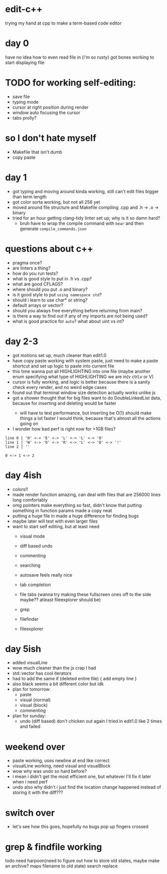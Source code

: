 # edit-c++
trying my hand at cpp to make a term-based code editor

# day 0
have no idea how to even read file in (i'm so rusty)
got bones working to start displaying file

# TODO for working self-editing:
- save file
- typing mode
- cursor at right position during render
- window auto focusing the cursor
- tabs prolly?

# so I don't hate myself
- Makefile that isn't dumb
- copy paste

# day 1
- got typing and moving around kinda working, still can't edit files bigger than term length
- got color sorta working, but not all 256 yet
- moved around file structure and Makefile compiling .cpp and .h -> .o -> binary
- tried for an hour getting clang-tidy linter set up; why is it so damn hard?
  - bruh have to wrap the compile command with `bear` and then generate `compile_commands.json`

# questions about c++
- pragma once?
- are linters a thing?
- how do you run tests?
- what is good style to put in .h vs .cpp?
- what are good CFLAGS?
- where should you put .o and binary?
- is it good style to put `using namespace std`?
- should i learn to use char* or string?
- default arrays or vector?
- should you always free everything before returning from main?
- is there a way to find out if any of my imports are not being used?
- what is good practice for `auto`? what about uint vs int?

# day 2-3
- got motions set up, much cleaner than edit1.0
- have copy paste working with system paste, just need to make a paste shortcut and set up logic to paste into current file
- this time wanna put all HIGHLIGHTING into one file (maybe another enum specifying what type of HIGHLIGHTING we are in(v ctrLv or V)
- cursor is fully working, and logic is better because there is a sanity check every render, and no weird edge cases
- found out that terminal window size detection actually works unlike js
- got a shower thought that for big files want to do DoubleLinkedList<DoubleLinkedList> data, because for inserting and deleting would be faster
  - will have to test performance, but inserting be O(1) should make things a lot faster I would think, because that's almost all the actions going on
- I wonder how bad perf is right now for >1GB files?

```
line 0 | 'H' <-> 'E' <-> 'L' <-> 'L' <-> 'O'
line 1 | 'W' <-> 'O' <-> 'R' <-> 'L' <-> 'D' <-> '!'
line 2 | ''

0 <-> 1 <-> 2
```

# day 4ish
- colors!!
- made render function amazing, can deal with files that are 256000 lines long comfortably
- omg pointers make everything so fast, didn't know that putting something in function params made a copy neat
- putting a huge file in made a huge difference for finding bugs
- maybe later will test with even larger files
- want to start self editing, but at least need
    - visual mode
    - diff based undo
    - commenting
    - searching

    - autosave feels really nice
    - tab completion
    - file tabs
    (wanna try making these fullscreen ones off to the side maybe?? atleast fileexplorer should be)
    - grep
    - filefinder
    - fileexplorer

# day 5ish
- added visualLine
- wow much cleaner than the js crap I had
- std::vector has cool iterators
- had to add the same if (deleted entire file) { add empty line }
- also black seems a bit different color but idk
- plan for tomorrow:
    - paste
    - visual (normal)
    - visual (block)
    - commenting
- plan for sunday:
    - undo (diff based) don't chicken out again I tried in edit1.0 like 2 times and failed

# weekend over
- paste working, uses newline at end like correct
- visualLine working, need visual and visualBlock
- wow why was undo so hard before?
- i mean i didn't get the most efficient one, but whatever I'll fix it later when i need perf
- undo also why didn't i just find the location change happened instead of storing it with the diff???

# switch over
- let's see how this goes, hopefully no bugs pop up fingers crossed


# grep & findfile working
todo need harpoon(need to figure out how to store old states, maybe make an archive? maps filename to old state)
search replace

